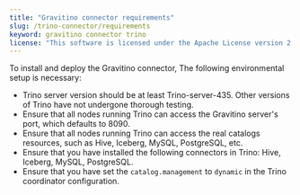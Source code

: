 ```yaml
---
title: "Gravitino connector requirements"
slug: /trino-connector/requirements
keyword: gravitino connector trino
license: "This software is licensed under the Apache License version 2."
---
```


To install and deploy the Gravitino connector, The following environmental setup is necessary:

- Trino server version should be at least Trino-server-435.
  Other versions of Trino have not undergone thorough testing.
- Ensure that all nodes running Trino can access the Gravitino server's port, which defaults to 8090.
- Ensure that all nodes running Trino can access the real catalogs resources, such as Hive, Iceberg, MySQL, PostgreSQL, etc.
- Ensure that you have installed the following connectors in Trino: Hive, Iceberg, MySQL, PostgreSQL.
- Ensure that you have set the `catalog.management` to `dynamic` in the Trino coordinator configuration.
